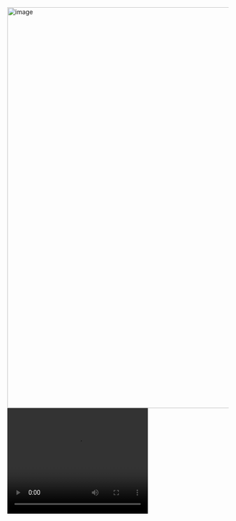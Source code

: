 <img width="911" alt="image" src="https://github.com/yasarunylmzz/iWeather/assets/116540999/f03987c6-0ba8-42ec-a446-4380d547cbd6">
<video width="320" height="240" controls>
  <source src="https://github.com/yasarunylmzz/iWeather/raw/main/assets/116540999/dfd4e17c-9a68-4166-8bb5-f21b06fbc979/video2.webm" type="video/webm">
</video>

